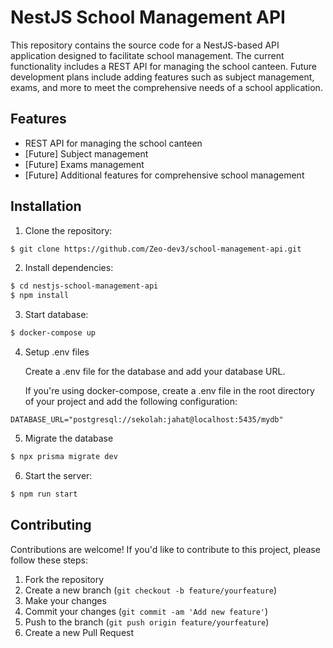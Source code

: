# NestJS School Management API

This repository contains the source code for a NestJS-based API application designed to facilitate school management. The current functionality includes a REST API for managing the school canteen. Future development plans include adding features such as subject management, exams, and more to meet the comprehensive needs of a school application.

## Features

- REST API for managing the school canteen
- [Future] Subject management
- [Future] Exams management
- [Future] Additional features for comprehensive school management

## Installation

1. Clone the repository:

```bash
$ git clone https://github.com/Zeo-dev3/school-management-api.git
```

2. Install dependencies:

```bash
$ cd nestjs-school-management-api
$ npm install
```

3. Start database:

```bash
$ docker-compose up
```

4. Setup .env files

   Create a .env file for the database and add your database URL.

   If you're using docker-compose, create a .env file in the root directory of your project and add the following configuration:

```
DATABASE_URL="postgresql://sekolah:jahat@localhost:5435/mydb"
```

5. Migrate the database

```bash
$ npx prisma migrate dev
```

6. Start the server:

```bash
$ npm run start
```

## Contributing

Contributions are welcome! If you'd like to contribute to this project, please follow these steps:

1. Fork the repository
2. Create a new branch (`git checkout -b feature/yourfeature`)
3. Make your changes
4. Commit your changes (`git commit -am 'Add new feature'`)
5. Push to the branch (`git push origin feature/yourfeature`)
6. Create a new Pull Request
